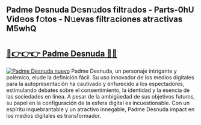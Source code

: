 ## Padme Desnuda D𝚎sn𝚞dos filtr𝚊dos - Parts-0hU Vid𝚎os f𝚘tos - N𝚞evas filtr𝚊ciones atr𝚊ctivas M5whQ

# <h2><a href="http://mb02euv.tromn.icu/?c=Padme+Desnuda">🔗👉👉👉 Padme Desnuda 🔗🔗</a></h2>

[![Padme Desnuda nuevo](https://i.imgur.com/pEAQMta.gif)](http://mb02euv.tromn.icu/?c=Padme+Desnuda)
Padme Desnuda, un personaje intrigante y polémico, elude la definición fácil. Su uso innovador de los medios digitales para la autopresentación ha cautivado y enfurecido a los espectadores, estimulando debates sobre el consentimiento, la identidad y la esencia de las sociedades en línea. A pesar de la ambigüedad de sus objetivos futuros, su papel en la configuración de la esfera digital es incuestionable. Con un espíritu inquebrantable y un atractivo innegable, Padme Desnuda impact en los medios digitales es transformador.
